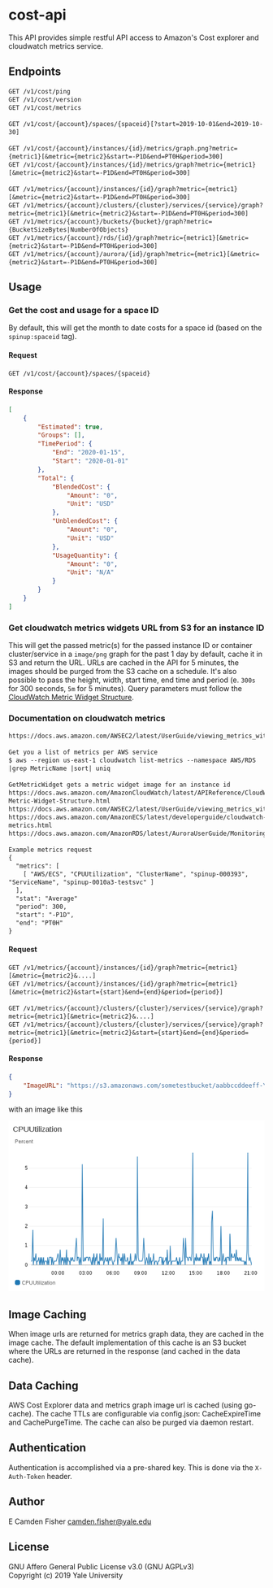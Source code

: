 # cost-api

This API provides simple restful API access to Amazon's Cost explorer and cloudwatch metrics service.

## Endpoints

```
GET /v1/cost/ping
GET /v1/cost/version
GET /v1/cost/metrics

GET /v1/cost/{account}/spaces/{spaceid}[?start=2019-10-01&end=2019-10-30]

GET /v1/cost/{account}/instances/{id}/metrics/graph.png?metric={metric1}[&metric={metric2}&start=-P1D&end=PT0H&period=300]
GET /v1/cost/{account}/instances/{id}/metrics/graph?metric={metric1}[&metric={metric2}&start=-P1D&end=PT0H&period=300]

GET /v1/metrics/{account}/instances/{id}/graph?metric={metric1}[&metric={metric2}&start=-P1D&end=PT0H&period=300]
GET /v1/metrics/{account}/clusters/{cluster}/services/{service}/graph?metric={metric1}[&metric={metric2}&start=-P1D&end=PT0H&period=300]
GET /v1/metrics/{account}/buckets/{bucket}/graph?metric={BucketSizeBytes|NumberOfObjects}
GET /v1/metrics/{account}/rds/{id}/graph?metric={metric1}[&metric={metric2}&start=-P1D&end=PT0H&period=300]
GET /v1/metrics/{account}/aurora/{id}/graph?metric={metric1}[&metric={metric2}&start=-P1D&end=PT0H&period=300]
```

## Usage

### Get the cost and usage for a space ID

By default, this will get the month to date costs for a space id (based on the `spinup:spaceid` tag).

#### Request

```
GET /v1/cost/{account}/spaces/{spaceid}
```

#### Response

```json
[
    {
        "Estimated": true,
        "Groups": [],
        "TimePeriod": {
            "End": "2020-01-15",
            "Start": "2020-01-01"
        },
        "Total": {
            "BlendedCost": {
                "Amount": "0",
                "Unit": "USD"
            },
            "UnblendedCost": {
                "Amount": "0",
                "Unit": "USD"
            },
            "UsageQuantity": {
                "Amount": "0",
                "Unit": "N/A"
            }
        }
    }
]
```

### Get cloudwatch metrics widgets URL from S3 for an instance ID

This will get the passed metric(s) for the passed instance ID or container cluster/service in a `image/png` graph for the past 1 day by default, cache it in S3
and return the URL. URLs are cached in the API for 5 minutes, the images should be purged from the S3 cache on a schedule. It's also
possible to pass the height, width, start time, end time and period (e. `300s` for 300 seconds, `5m` for 5 minutes).  Query parameters must follow
the [CloudWatch Metric Widget Structure](https://docs.aws.amazon.com/AmazonCloudWatch/latest/APIReference/CloudWatch-Metric-Widget-Structure.html).

### Documentation on cloudwatch metrics

```
https://docs.aws.amazon.com/AWSEC2/latest/UserGuide/viewing_metrics_with_cloudwatch.html

Get you a list of metrics per AWS service
$ aws --region us-east-1 cloudwatch list-metrics --namespace AWS/RDS |grep MetricName |sort| uniq

GetMetricWidget gets a metric widget image for an instance id
https://docs.aws.amazon.com/AmazonCloudWatch/latest/APIReference/CloudWatch-Metric-Widget-Structure.html
https://docs.aws.amazon.com/AWSEC2/latest/UserGuide/viewing_metrics_with_cloudwatch.html
https://docs.aws.amazon.com/AmazonECS/latest/developerguide/cloudwatch-metrics.html
https://docs.aws.amazon.com/AmazonRDS/latest/AuroraUserGuide/MonitoringOverview.html

Example metrics request
{
  "metrics": [
    [ "AWS/ECS", "CPUUtilization", "ClusterName", "spinup-000393", "ServiceName", "spinup-0010a3-testsvc" ]
  ],
  "stat": "Average"
  "period": 300,
  "start": "-P1D",
  "end": "PT0H"
}
```

#### Request

```
GET /v1/metrics/{account}/instances/{id}/graph?metric={metric1}[&metric={metric2}&....]
GET /v1/metrics/{account}/instances/{id}/graph?metric={metric1}[&metric={metric2}&start={start}&end={end}&period={period}]

GET /v1/metrics/{account}/clusters/{cluster}/services/{service}/graph?metric={metric1}[&metric={metric2}&....]
GET /v1/metrics/{account}/clusters/{cluster}/services/{service}/graph?metric={metric1}[&metric={metric2}&start={start}&end={end}&period={period}]
```

#### Response

```json
{
    "ImageURL": "https://s3.amazonaws.com/sometestbucket/aabbccddeeff-Y3_yCKckBrkUNt3Lh4LzXBFeLXBY5IP1oUED4hyY0cdKneYelKv-xlV7K2F_d0ccwp677A=="
}
```

with an image like this

![WidgetExample](/img/example_response.png?raw=true)

## Image Caching

When image urls are returned for metrics graph data, they are cached in the image cache.  The default implementation of this cache is an S3 bucket where the URLs are returned in the response (and cached in the data cache).

## Data Caching

AWS Cost Explorer data and metrics graph image url is cached (using go-cache).  The cache TTLs are configurable via config.json: CacheExpireTime and CachePurgeTime.  The cache can also be purged via daemon restart.

## Authentication

Authentication is accomplished via a pre-shared key.  This is done via the `X-Auth-Token` header.

## Author

E Camden Fisher <camden.fisher@yale.edu>

## License

GNU Affero General Public License v3.0 (GNU AGPLv3)  
Copyright (c) 2019 Yale University
